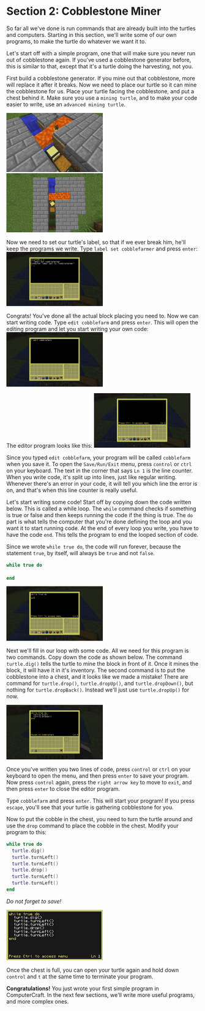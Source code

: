 # Section 2: Cobblestone Miner

So far all we've done is run commands that are already built into the turtles and computers. Starting in this section, we'll write some of our own programs, to make the turtle do whatever we want it to.

Let's start off with a simple program, one that will make sure you never run out of cobblestone again. If you've used a cobblestone generator before, this is similar to that, except that it's a turtle doing the harvesting, not you.

First build a cobblestone generator. If you mine out that cobblestone, more will replace it after it breaks. Now we need to place our turtle so it can mine the cobblestone for us. Place your turtle facing the cobblestone, and put a chest behind it. Make sure you use a `mining turtle`, and to make your code easier to write, use an `advanced mining turtle`.

<img src="images/section_2/cobblefarm1.png" style="width:50%">

<img src="images/section_2/cobblefarm0.png" style="width:50%">

Now we need to set our turtle's label, so that if we ever break him, he'll keep the programs we write. Type `label set cobblefarmer` and press `enter`:
<img src="images/section_2/cobblefarm2.png" style="width:50%">

Congrats! You've done all the actual block placing you need to. Now we can start writing code. Type `edit cobblefarm` and press `enter`. This will open the editing program and let you start writing your own code:
<img src="images/section_2/cobblefarm3.png" style="width:50%">

The editor program looks like this:
<img src="images/section_2/cobblefarm4.png" style="width:50%">

Since you typed `edit cobblefarm`, your program will be called `cobblefarm` when you save it. To open the `Save/Run/Exit` menu, press `control` or `ctrl` on your keyboard. The text in the corner that says `Ln 1` is the line counter. When you write code, it's split up into lines, just like regular writing. Whenever there's an error in your code, it will tell you which line the error is on, and that's when this line counter is really useful.

Let's start writing some code! Start off by copying down the code written below. This is called a while loop. The `while` command checks if something is true or false and then keeps running the code if the thing is true. The `do` part is what tells the computer that you're done defining the loop and you want it to start running code. At the end of every loop you write, you have to have the code `end`. This tells the program to end the looped section of code.

Since we wrote `while true do`, the code will run forever, because the statement `true`, by itself, will always be `true` and not `false`.

```lua
while true do

end
```

<img src="images/section_2/cobblefarm5.png" style="width:50%">

Next we'll fill in our loop with some code. All we need for this program is two commands. Copy down the code as shown below. The command `turtle.dig()` tells the turtle to mine the block in front of it. Once it mines the block, it will have it in it's inventory. The second command is to put the cobblestone into a chest, and it looks like we made a mistake! There are command for `turtle.drop()`, `turtle.dropUp()`, and `turtle.dropDown()`, but nothing for `turtle.dropBack()`. Instead we'll just use `turtle.dropUp()` for now.

<img src="images/section_2/cobblefarm6.png" style="width:50%">

Once you've written you two lines of code, press `control` or `ctrl` on your keyboard to open the menu, and then press `enter` to save your program. Now press `control` again, press the `right arrow key` to move to `exit`, and then press `enter` to close the editor program.

Type `cobblefarm` and press `enter`. This will start your program! If you press `escape`, you'll see that your turtle is gathering cobblestone for you.

Now to put the cobble in the chest, you need to turn the turtle around and use the `drop` command to place the cobble in the chest. Modify your program to this:

```lua
while true do
  turtle.dig()
  turtle.turnLeft()
  turtle.turnLeft()
  turtle.drop()
  turtle.turnLeft()
  turtle.turnLeft()
end
```

*Do not forget to save!*

<img src="images/section_2/cobblefarm7.png" style="width:50%">

Once the chest is full, you can open your turtle again and hold down `control` and `t` at the same time to terminate your program.

**Congratulations!** You just wrote your first simple program in ComputerCraft. In the next few sections, we'll write more useful programs, and more complex ones.
